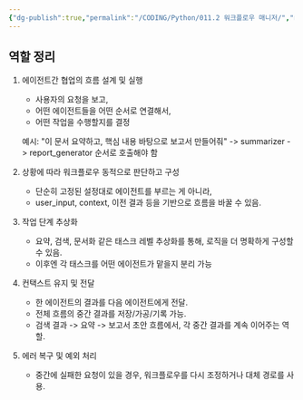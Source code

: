 ```yaml
---
{"dg-publish":true,"permalink":"/CODING/Python/011.2 워크플로우 매니저/","noteIcon":"2"}
---
```


## 역할 정리
1. 에이전트간 협업의 흐름 설계 및 실행
	- 사용자의 요청을 보고,
	- 어떤 에이전트들을 어떤 순서로 연결해서,
	- 어떤 작업을 수행할지를 결정

	예시:
	"이 문서 요약하고, 핵심 내용 바탕으로 보고서 만들어줘"
	-> summarizer -> report_generator 순서로 호출해야 함

2. 상황에 따라 워크플로우 동적으로 판단하고 구성
	- 단순히 고정된 설정대로 에이전트를 부르는 게 아니라,
	- user_input, context, 이전 결과 등을 기반으로 흐름을 바꿀 수 있음.

3. 작업 단계 추상화
	- 요약, 검색, 문서화 같은 태스크 레벨 추상화를 통해, 로직을 더 명확하게 구성할 수 있음.
	- 이후엔 각 태스크를 어떤 에이전트가 맡을지 분리 가능

4. 컨택스트 유지 및 전달
	- 한 에이전트의 결과를 다음 에이전트에게 전달.
	- 전체 흐름의 중간 결과를 저장/가공/기록 가능.
	- 검색 결과 -> 요약 -> 보고서 초안 흐름에서, 각 중간 결과를 계속 이어주는 역할.

5. 에러 복구 및 예외 처리
	- 중간에 실패한 요청이 있을 경우, 워크플로우를 다시 조정하거나 대체 경로를 사용.


